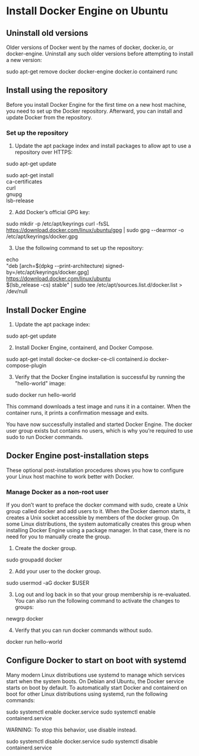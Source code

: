 # Install Docker Engine on Ubuntu

## Uninstall old versions

Older versions of Docker went by the names of docker, docker.io, or docker-engine. Uninstall any such older versions before attempting to install a new version:

sudo apt-get remove docker docker-engine docker.io containerd runc


## Install using the repository

Before you install Docker Engine for the first time on a new host machine, you need to set up the Docker repository. Afterward, you can install and update Docker from the repository.


### Set up the repository

1. Update the apt package index and install packages to allow apt to use a repository over HTTPS:

 sudo apt-get update
 
 sudo apt-get install \
    ca-certificates \
    curl \
    gnupg \
    lsb-release



2. Add Docker’s official GPG key:

 sudo mkdir -p /etc/apt/keyrings
 curl -fsSL https://download.docker.com/linux/ubuntu/gpg | sudo gpg --dearmor -o /etc/apt/keyrings/docker.gpg



3. Use the following command to set up the repository:

echo \
  "deb [arch=$(dpkg --print-architecture) signed-by=/etc/apt/keyrings/docker.gpg] https://download.docker.com/linux/ubuntu \
  $(lsb_release -cs) stable" | sudo tee /etc/apt/sources.list.d/docker.list > /dev/null



## Install Docker Engine

1. Update the apt package index:

sudo apt-get update



2. Install Docker Engine, containerd, and Docker Compose.

sudo apt-get install docker-ce docker-ce-cli containerd.io docker-compose-plugin



3. Verify that the Docker Engine installation is successful by running the "hello-world" image:

sudo docker run hello-world



This command downloads a test image and runs it in a container. When the container runs, it prints a confirmation message and exits.

You have now successfully installed and started Docker Engine. The docker user group exists but contains no users, which is why you’re required to use sudo to run Docker commands.



## Docker Engine post-installation steps

These optional post-installation procedures shows you how to configure your Linux host machine to work better with Docker.


### Manage Docker as a non-root user

If you don’t want to preface the docker command with sudo, create a Unix group called docker and add users to it. When the Docker daemon starts, it creates a Unix socket accessible by members of the docker group. On some Linux distributions, the system automatically creates this group when installing Docker Engine using a package manager. In that case, there is no need for you to manually create the group.


1. Create the docker group.

sudo groupadd docker


2. Add your user to the docker group.

sudo usermod -aG docker $USER


3. Log out and log back in so that your group membership is re-evaluated.
    You can also run the following command to activate the changes to groups:

newgrp docker


4. Verify that you can run docker commands without sudo.

docker run hello-world


## Configure Docker to start on boot with systemd

Many modern Linux distributions use systemd to manage which services start when the system boots. On Debian and Ubuntu, the Docker service starts on boot by default. To automatically start Docker and containerd on boot for other Linux distributions using systemd, run the following commands:

sudo systemctl enable docker.service
sudo systemctl enable containerd.service


WARNING: To stop this behavior, use disable instead.

sudo systemctl disable docker.service
sudo systemctl disable containerd.service
